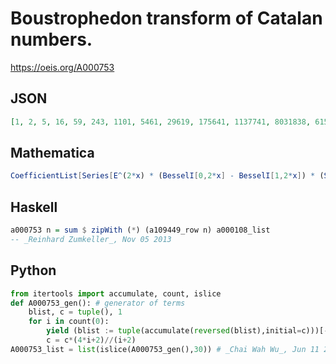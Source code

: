 # Boustrophedon transform of Catalan numbers\.
https://oeis.org/A000753
## JSON
```JSON
[1, 2, 5, 16, 59, 243, 1101, 5461, 29619, 175641, 1137741, 8031838, 61569345, 510230087, 4549650423, 43452408496, 442620720531, 4790322653809, 54893121512453, 663974736739232, 8453986695437957, 113021461431438475]
```
## Mathematica
```Mathematica
CoefficientList[Series[E^(2*x) * (BesselI[0,2*x] - BesselI[1,2*x]) * (Sec[x] + Tan[x]),{x,0,20}],x] * Range[0,20]! (* _Vaclav Kotesovec_, Oct 30 2014 after _Sergei N. Gladkovskii_ *)
```
## Haskell
```Haskell
a000753 n = sum $ zipWith (*) (a109449_row n) a000108_list
-- _Reinhard Zumkeller_, Nov 05 2013
```
## Python
```Python
from itertools import accumulate, count, islice
def A000753_gen(): # generator of terms
    blist, c = tuple(), 1
    for i in count(0):
        yield (blist := tuple(accumulate(reversed(blist),initial=c)))[-1]
        c = c*(4*i+2)//(i+2)
A000753_list = list(islice(A000753_gen(),30)) # _Chai Wah Wu_, Jun 11 2022
```
